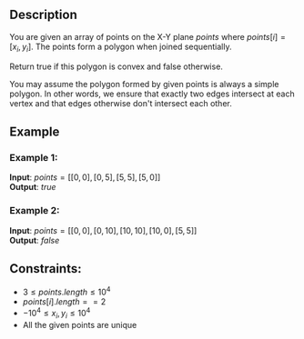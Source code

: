 ## Description
You are given an array of points on the X-Y plane $points$ where $points[i] = [x_i, y_i]$. The points form a polygon when joined sequentially.

Return true if this polygon is convex and false otherwise.

You may assume the polygon formed by given points is always a simple polygon. In other words, we ensure that exactly two edges intersect at each vertex and that edges otherwise don't intersect each other.

## Example
### Example 1:
**Input**: $points = [[0,0],[0,5],[5,5],[5,0]]$  
**Output**: $true$

### Example 2:
**Input**: $points = [[0,0],[0,10],[10,10],[10,0],[5,5]]$  
**Output**: $false$
 
## Constraints:
- $3 \leq points.length \leq 10^4$
- $points[i].length == 2$
- $-10^4 \leq x_i, y_i \leq 10^4$
- All the given points are unique
